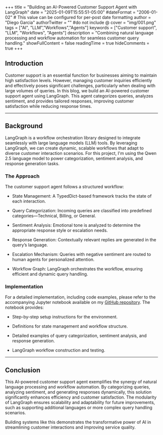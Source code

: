 +++
title = "Building an AI-Powered Customer Support Agent with LangGraph"
date = "2025-01-09T15:55:51-05:00"
#dateFormat = "2006-01-02" # This value can be configured for per-post date formatting
author = "Diego Garcia"
authorTwitter = "" #do not include @
cover = "img/001.png"
tags = ["AI", "LLM","Workflows","Agents"]
keywords = ["Customer support", "LLM", "Workflows", "Agents"]
description = "Combining natural language processing and workflow automation for seamless customer query handling."
showFullContent = false
readingTime = true
hideComments = true
+++

## Introduction
Customer support is an essential function for businesses aiming to maintain high satisfaction levels. However, managing customer inquiries efficiently and effectively poses significant challenges, particularly when dealing with large volumes of queries. In this blog, we build an AI-powered customer support agent using LangGraph. This agent categorizes queries, analyzes sentiment, and provides tailored responses, improving customer satisfaction while reducing response times.

---

## Background

LangGraph is a workflow orchestration library designed to integrate seamlessly with large language models (LLM) tools. By leveraging LangGraph, we can create dynamic, scalable workflows that adapt to diverse customer interaction scenarios. For this project, I'm using the Qwen 2.5 language model to power categorization, sentiment analysis, and response generation tasks.

### The Approach

The customer support agent follows a structured workflow:

- State Management: A TypedDict-based framework tracks the state of each interaction.

- Query Categorization: Incoming queries are classified into predefined categories—Technical, Billing, or General.

- Sentiment Analysis: Emotional tone is analyzed to determine the appropriate response style or escalation needs.

- Response Generation: Contextually relevant replies are generated in the query’s language.

- Escalation Mechanism: Queries with negative sentiment are routed to human agents for personalized attention.

- Workflow Graph: LangGraph orchestrates the workflow, ensuring efficient and dynamic query handling.

### Implementation
For a detailed implementation, including code examples, please refer to the accompanying Jupyter notebook available on my [GitHub repository](https://github.com/dgarciarieckhof/agentic.ai/blob/master/notebook/customer_support.ipynb). The notebook provides:

- Step-by-step setup instructions for the environment.

- Definitions for state management and workflow structure.

- Detailed examples of query categorization, sentiment analysis, and response generation.

- LangGraph workflow construction and testing.

---

## Conclusion

This AI-powered customer support agent exemplifies the synergy of natural language processing and workflow automation. By categorizing queries, analyzing sentiment, and generating responses dynamically, this solution significantly enhances efficiency and customer satisfaction. The modularity of LangGraph ensures scalability and adaptability for future improvements, such as supporting additional languages or more complex query handling scenarios.

Building systems like this demonstrates the transformative power of AI in streamlining customer interactions and improving service quality.

